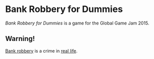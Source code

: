 # Bank Robbery for Dummies

_Bank Robbery for Dummies_ is a game for the Global Game Jam 2015.

## Warning!

[Bank robbery](http://en.wikipedia.org/wiki/Bank_robbery) is a crime in [real life](http://en.wikipedia.org/wiki/Real_life).
